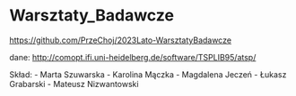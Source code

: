 # Warsztaty_Badawcze

https://github.com/PrzeChoj/2023Lato-WarsztatyBadawcze

dane: http://comopt.ifi.uni-heidelberg.de/software/TSPLIB95/atsp/

Skład:
    - Marta Szuwarska
    - Karolina Mączka
    - Magdalena Jeczeń
    - Łukasz Grabarski
    - Mateusz Nizwantowski
